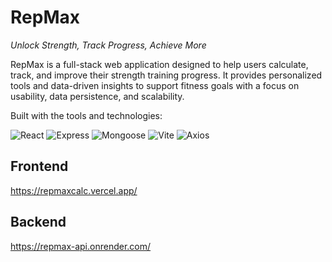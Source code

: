 # RepMax
*Unlock Strength, Track Progress, Achieve More*

RepMax is a full-stack web application designed to help users calculate, track, and improve their strength training progress. It provides personalized tools and data-driven insights to support fitness goals with a focus on usability, data persistence, and scalability.

Built with the tools and technologies:

![React](https://img.shields.io/badge/React-blue?logo=react)
![Express](https://img.shields.io/badge/Express-black?logo=express&logoColor=white)
![Mongoose](https://img.shields.io/badge/Mongoose-green?logo=mongoose)
![Vite](https://img.shields.io/badge/Vite-purple?logo=vite)
![Axios](https://img.shields.io/badge/Axios-5A29E4?logo=axios)

## Frontend
https://repmaxcalc.vercel.app/

## Backend
https://repmax-api.onrender.com/
